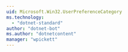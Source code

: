```yaml
---
uid: Microsoft.Win32.UserPreferenceCategory
ms.technology: 
  - "dotnet-standard"
author: "dotnet-bot"
ms.author: "dotnetcontent"
manager: "wpickett"
---
```

